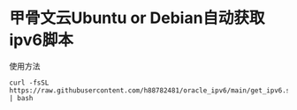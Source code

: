 # 甲骨文云Ubuntu or Debian自动获取ipv6脚本
使用方法
```
curl -fsSL https://raw.githubusercontent.com/h88782481/oracle_ipv6/main/get_ipv6.sh | bash
```
